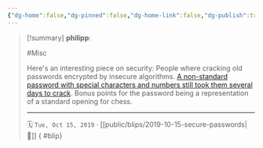 ```yaml
---
{"dg-home":false,"dg-pinned":false,"dg-home-link":false,"dg-publish":true,"type":"blip","created-date":"2019-10-15T00:00:00","disabled rules":["yaml-title","yaml-title-alias","file-name-heading"],"title":"philipp @ 2019-10-15","dg-permalink":"2019/10/15/secure-passwords/","updated-date":"2025-04-30T22:27:35","dg-path":"blips/2019-10-15-secure-passwords.md","permalink":"/2019/10/15/secure-passwords/","dgPassFrontmatter":true,"created":"2019-10-15T00:00:00","updated":"2025-04-30T22:27:35"}
---
```


> [!summary] **philipp**:
>
> #Misc
>
> Here's an interesting piece on security: People where cracking old passwords encrypted by insecure algorithms. [A non-standard password with special characters and numbers still took them several days to crack](https://leahneukirchen.org/blog/archive/2019/10/ken-thompson-s-unix-password.html). Bonus points for the password being a representation of a standard opening for chess.
> - - -
>
> 🗓️ `Tue, Oct 15, 2019` · [[public/blips/2019-10-15-secure-passwords\|🔗]]
{ #blip}

